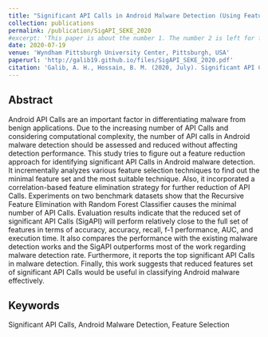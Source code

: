 ```yaml
---
title: "Significant API Calls in Android Malware Detection (Using Feature Selection Techniques and Correla-tion Based Feature Elimination)"
collection: publications
permalink: /publication/SigAPI_SEKE_2020
#excerpt: 'This paper is about the number 1. The number 2 is left for future work.'
date: 2020-07-19
venue: 'Wyndham Pittsburgh University Center, Pittsburgh, USA'
paperurl: 'http://galib19.github.io/files/SigAPI_SEKE_2020.pdf'
citation: 'Galib, A. H., Hossain, B. M. (2020, July). Significant API Calls in Android Malware Detection (Using Feature Selection Techniques and Correlation Based Feature Elimination). In Proceedings of the 32nd International Conference on Software Engineering Knowledge Engineering (pp.566-571).'
---
```

## Abstract 

Android API Calls are an important factor in
differentiating malware from benign applications. Due to the
increasing number of API Calls and considering computational
complexity, the number of API calls in Android malware detection
should be assessed and reduced without affecting detection
performance. This study tries to figure out a feature reduction
approach for identifying significant API Calls in Android malware
detection. It incrementally analyzes various feature selection
techniques to find out the minimal feature set and the most suitable
technique. Also, it incorporated a correlation-based feature
elimination strategy for further reduction of API Calls.
Experiments on two benchmark datasets show that the Recursive
Feature Elimination with Random Forest Classifier causes the
minimal number of API Calls. Evaluation results indicate that the
reduced set of significant API Calls (SigAPI) will perform
relatively close to the full set of features in terms of accuracy,
accuracy, recall, f-1 performance, AUC, and execution time. It also
compares the performance with the existing malware detection
works and the SigAPI outperforms most of the work regarding
malware detection rate. Furthermore, it reports the top significant
API Calls in malware detection. Finally, this work suggests that
reduced features set of significant API Calls would be useful in
classifying Android malware effectively.

## Keywords 

Significant API Calls, Android Malware Detection,
Feature Selection